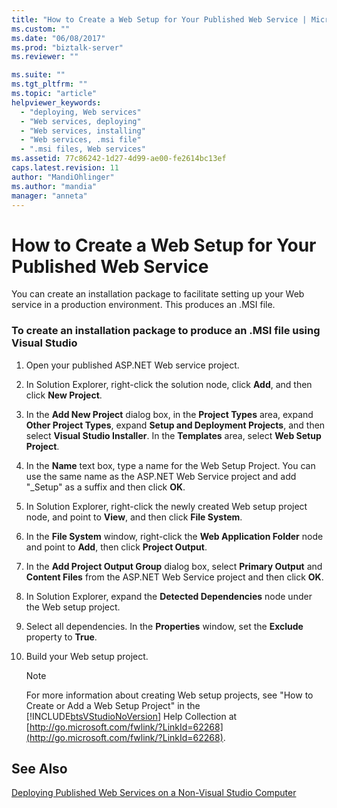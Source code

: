 ```yaml
---
title: "How to Create a Web Setup for Your Published Web Service | Microsoft Docs"
ms.custom: ""
ms.date: "06/08/2017"
ms.prod: "biztalk-server"
ms.reviewer: ""

ms.suite: ""
ms.tgt_pltfrm: ""
ms.topic: "article"
helpviewer_keywords: 
  - "deploying, Web services"
  - "Web services, deploying"
  - "Web services, installing"
  - "Web services, .msi file"
  - ".msi files, Web services"
ms.assetid: 77c86242-1d27-4d99-ae00-fe2614bc13ef
caps.latest.revision: 11
author: "MandiOhlinger"
ms.author: "mandia"
manager: "anneta"
---
```

# How to Create a Web Setup for Your Published Web Service
You can create an installation package to facilitate setting up your Web service in a production environment. This produces an .MSI file.  
  
### To create an installation package to produce an .MSI file using Visual Studio  
  
1.  Open your published ASP.NET Web service project.  
  
2.  In Solution Explorer, right-click the solution node, click **Add**, and then click **New Project**.  
  
3.  In the **Add New Project** dialog box, in the **Project Types** area, expand **Other Project Types**, expand **Setup and Deployment Projects**, and then select **Visual Studio Installer**. In the **Templates** area, select **Web Setup Project**.  
  
4.  In the **Name** text box, type a name for the Web Setup Project. You can use the same name as the ASP.NET Web Service project and add "_Setup" as a suffix and then click **OK**.  
  
5.  In Solution Explorer, right-click the newly created Web setup project node, and point to **View**, and then click **File System**.  
  
6.  In the **File System** window, right-click the **Web Application Folder** node and point to **Add**, then click **Project Output**.  
  
7.  In the **Add Project Output Group** dialog box, select **Primary Output** and **Content Files** from the ASP.NET Web Service project and then click **OK**.  
  
8.  In Solution Explorer, expand the **Detected Dependencies** node under the Web setup project.  
  
9. Select all dependencies. In the **Properties** window, set the **Exclude** property to **True**.  
  
10. Build your Web setup project.  
  
    > [!NOTE]
    >  For more information about creating Web setup projects, see "How to Create or Add a Web Setup Project" in the [!INCLUDE[btsVStudioNoVersion](../includes/btsvstudionoversion-md.md)] Help Collection at [http://go.microsoft.com/fwlink/?LinkId=62268](http://go.microsoft.com/fwlink/?LinkId=62268).  
  
## See Also  
 [Deploying Published Web Services on a Non-Visual Studio Computer](../core/deploying-published-web-services-on-a-non-visual-studio-computer.md)